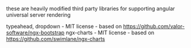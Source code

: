 these are heavily modified third party libraries for supporting angular universal server rendering

typeahead, dropdown - MIT license - based on https://github.com/valor-software/ngx-bootstrap
ngx-charts - MIT license - based on https://github.com/swimlane/ngx-charts
